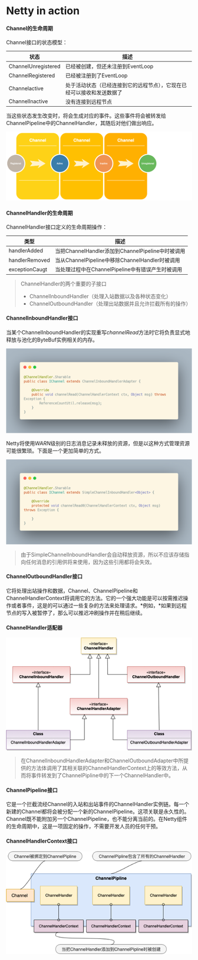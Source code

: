 # Netty in action

#### Channel的生命周期

Channel接口的状态模型：

| 状态                | 描述                                                         |
| ------------------- | ------------------------------------------------------------ |
| ChannelUnregistered | 已经被创建，但还未注册到EventLoop                            |
| ChannelRegistered   | 已经被注册到了EventLoop                                      |
| Channelactive       | 处于活动状态（已经连接到它的远程节点），它现在已经可以接收和发送数据了 |
| ChannelInactive     | 没有连接到远程节点                                           |

当这些状态发生改变时，将会生成对应的事件。这些事件将会被转发给ChannelPipeline中的ChannelHandler，其随后对他们做出响应。

![channel-status-model](https://raw.githubusercontent.com/szweemedlock/IMarked/master/images/channel-status-model.png)

#### ChannelHandler的生命周期

ChannelHandler接口定义的生命周期操作：

| 类型           | 描述                                              |
| -------------- | ------------------------------------------------- |
| handlerAdded   | 当把ChannelHandler添加到ChannelPipeline中时被调用 |
| handlerRemoved | 当从ChannelPipeline中移除ChannelHandler时被调用   |
| exceptionCaugt | 当处理过程中在ChannelPipeline中有错误产生时被调用 |



> ChannelHandler的两个重要的子接口
>
> * ChannelInboundHandler（处理入站数据以及各种状态变化）
> * ChannelOutboundHandler（处理出站数据并且允许拦截所有的操作）



#### ChannelInboundHandler接口

当某个ChannelInboundHandler的实现重写*channelRead*方法时它将负责显式地释放与池化的ByteBuf实例相关的内存。

![channelInbound](https://raw.githubusercontent.com/szweemedlock/IMarked/master/images/channelInbounderAdapter.png)



Netty将使用*WARN*级别的日志消息记录未释放的资源，但是以这种方式管理资源可能很繁琐。下面是一个更加简单的方式。

![simple-channel](https://raw.githubusercontent.com/szweemedlock/IMarked/master/images/simpleChannelInboundHandler.png)

> 由于SimpleChannelInboundHandler会自动释放资源，所以不应该存储指向任何消息的引用供将来使用，因为这些引用都将会失效。



#### ChannelOutboundHandler接口

它将处理出站操作和数据，Channel、ChannelPipeline和ChannelHandlerContext将调用它的方法。它的一个强大功能是可以按需推迟操作或者事件，这是的可以通过一些复杂的方法来处理请求。*例如，*如果到远程节点的写入被暂停了，那么可以推迟冲刷操作并在稍后继续。



#### ChannelHandler适配器

![channelHandlerAdapter](https://raw.githubusercontent.com/szweemedlock/IMarked/master/images/ChannelHandlerAdapter.png)

> 在ChannelInboundHandlerAdapter和ChannelOutboundAdapter中所提供的方法体调用了其相关联的ChannelHandlerContext上的等效方法，从而将事件转发到了ChannelPipline中的下一个ChannelHandler中。



####  ChannelPipeline接口

它是一个拦截流经Channel的入站和出站事件的ChannelHandler实例链。每一个新建的Channel都将会被分配一个新的ChannelPipeline。这项关联是永久性的。Channel既不能附加另一个ChannelPipeline，也不能分离当前的。在Netty组件的生命周期中，这是一项固定的操作，不需要开发人员的任何干预。



#### ChannelHandlerContext接口



![relate-with-channel](https://raw.githubusercontent.com/szweemedlock/IMarked/master/images/relate-with-channel.png)

